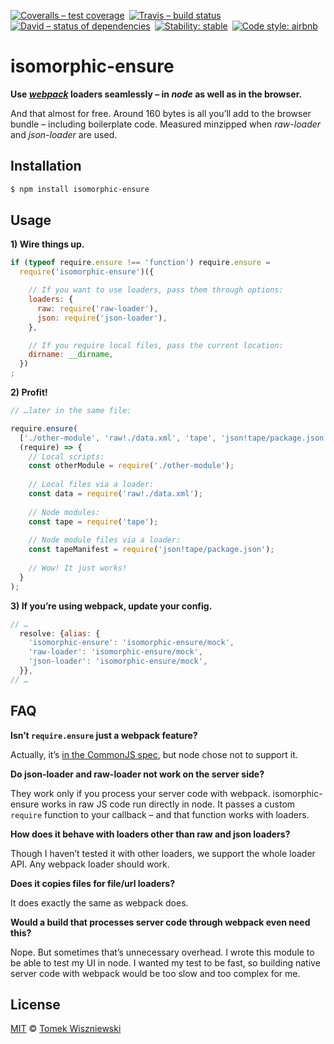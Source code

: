 [![Coveralls – test coverage
](https://img.shields.io/coveralls/tomekwi/isomorphic-ensure.svg?style=flat-square
)](https://coveralls.io/r/tomekwi/isomorphic-ensure
) [![Travis – build status
](https://img.shields.io/travis/tomekwi/isomorphic-ensure/master.svg?style=flat-square
)](https://travis-ci.org/tomekwi/isomorphic-ensure
) [![David – status of dependencies
](https://img.shields.io/david/tomekwi/isomorphic-ensure.svg?style=flat-square
)](https://david-dm.org/tomekwi/isomorphic-ensure
) [![Stability: stable
](https://img.shields.io/badge/stability-stable-brightgreen.svg?style=flat-square
)](https://nodejs.org/api/documentation.html#documentation_stability_index
) [![Code style: airbnb
](https://img.shields.io/badge/code%20style-airbnb-777777.svg?style=flat-square
)](https://github.com/airbnb/javascript
)




isomorphic-ensure
=================

**Use *[webpack][]* loaders seamlessly – in *node* as well as in the browser.**

And that almost for free. Around 160 bytes is all you’ll add to the browser bundle – including boilerplate code. Measured minzipped when *raw-loader* and *json-loader* are used.

[webpack]:  https://github.com/webpack/webpack  "webpack/webpack"




Installation
------------

```sh
$ npm install isomorphic-ensure
```




Usage
-----

**1) Wire things up.**

```js
if (typeof require.ensure !== 'function') require.ensure =
  require('isomorphic-ensure')({

    // If you want to use loaders, pass them through options:
    loaders: {
      raw: require('raw-loader'),
      json: require('json-loader'),
    },

    // If you require local files, pass the current location:
    dirname: __dirname,
  })
;
```


**2) Profit!**

```js
// …later in the same file:

require.ensure(
  ['./other-module', 'raw!./data.xml', 'tape', 'json!tape/package.json'],
  (require) => {
    // Local scripts:
    const otherModule = require('./other-module');
  
    // Local files via a loader:
    const data = require('raw!./data.xml');
  
    // Node modules:
    const tape = require('tape');
  
    // Node module files via a loader:
    const tapeManifest = require('json!tape/package.json');
  
    // Wow! It just works!
  }
);
```


**3) If you’re using webpack, update your config.**

```js
// …
  resolve: {alias: {
    'isomorphic-ensure': 'isomorphic-ensure/mock',
    'raw-loader': 'isomorphic-ensure/mock',
    'json-loader': 'isomorphic-ensure/mock',
  }},
// …
```



FAQ
---

**Isn’t `require.ensure` just a webpack feature?**

Actually, it’s [in the CommonJS spec](http://wiki.commonjs.org/wiki/Modules/Async/A), but node chose not to support it.

**Do json-loader and raw-loader not work on the server side?**

They work only if you process your server code with webpack. isomorphic-ensure works in raw JS code run directly in node. It passes a custom `require` function to your callback – and that function works with loaders.

**How does it behave with loaders other than raw and json loaders?**

Though I haven’t tested it with other loaders, we support the whole loader API. Any webpack loader should work.

**Does it copies files for file/url loaders?**

It does exactly the same as webpack does.

**Would a build that processes server code through webpack even need this?**

Nope. But sometimes that’s unnecessary overhead. I wrote this module to be able to test my UI in node. I wanted my test to be fast, so building native server code with webpack would be too slow and too complex for me.




License
-------

[MIT][] © [Tomek Wiszniewski][]

[MIT]: ./License.md
[Tomek Wiszniewski]: https://github.com/tomekwi
